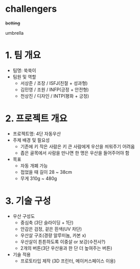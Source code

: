 # challengers
~~betting~~ 

umbrella

# 1. 팀 개요
- 팀명: 쑥쑥이
- 팀원 및 역할
  - 서상준 / 조장 / ISFJ(친절 + 성과형)
  - 김민영 / 조원 / INFP(긍정 + 안전형)
  - 천상진 / 디자인 / INTP(평화 + 긍정) 

# 2. 프로젝트 개요
- 프로젝트명: 4단 자동우산
- 주제 배경 및 필요성
  - 기존에 키 작은 사람은 키 큰 사람에게 우산을 씌워주기 어려움
  - 좁은 골목에서 사람을 만나면 한 명은 우산을 들어주어야 함
- 목표
  - 자동 개폐 가능
  - 접었을 때 길이 28 ~ 38cm 
  - 무게 310g ~ 480g

# 3. 기술 구성
- 우산 구성도
  - 중심축 (3단 슬라이딩 + 1단) 
  - 안감은 검정, 겉은 흰색(UV 차단)
  - 우산살 구조(경량 알루미늄, 카본 x)
  - 우산살이 튼튼하도록 이중살 or 보강(수전사?)
  - 2개의 버튼(3단 우산용과 한 단 더 높여주는 버튼)
- 기술 적용
  - 프로토타입 제작 (3D 프린터, 메이커스페이스 이용) 

